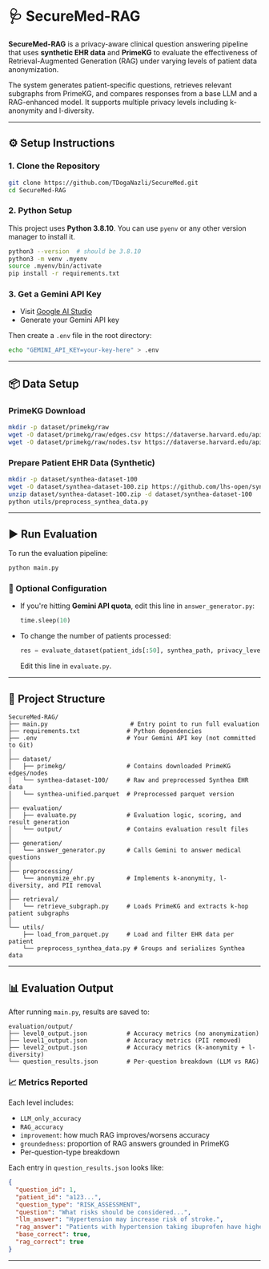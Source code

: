 # 🩺 SecureMed-RAG

**SecureMed-RAG** is a privacy-aware clinical question answering pipeline that uses **synthetic EHR data** and **PrimeKG** to evaluate the effectiveness of Retrieval-Augmented Generation (RAG) under varying levels of patient data anonymization.

The system generates patient-specific questions, retrieves relevant subgraphs from PrimeKG, and compares responses from a base LLM and a RAG-enhanced model. It supports multiple privacy levels including k-anonymity and l-diversity.

---

## ⚙️ Setup Instructions

### 1. Clone the Repository

```bash
git clone https://github.com/TDogaNazli/SecureMed.git
cd SecureMed-RAG
```

### 2. Python Setup

This project uses **Python 3.8.10**. You can use `pyenv` or any other version manager to install it.

```bash
python3 --version  # should be 3.8.10
python3 -m venv .myenv
source .myenv/bin/activate
pip install -r requirements.txt
```

### 3. Get a Gemini API Key

- Visit [Google AI Studio](https://makersuite.google.com/app/apikey)
- Generate your Gemini API key

Then create a `.env` file in the root directory:

```bash
echo "GEMINI_API_KEY=your-key-here" > .env
```

---

## 📦 Data Setup

### PrimeKG Download

```bash
mkdir -p dataset/primekg/raw
wget -O dataset/primekg/raw/edges.csv https://dataverse.harvard.edu/api/access/datafile/6180616
wget -O dataset/primekg/raw/nodes.tsv https://dataverse.harvard.edu/api/access/datafile/6180617
```

### Prepare Patient EHR Data (Synthetic)

```bash
mkdir -p dataset/synthea-dataset-100
wget -O dataset/synthea-dataset-100.zip https://github.com/lhs-open/synthetic-data/raw/main/record/synthea-dataset-100.zip
unzip dataset/synthea-dataset-100.zip -d dataset/synthea-dataset-100
python utils/preprocess_synthea_data.py
```

---

## ▶️ Run Evaluation

To run the evaluation pipeline:

```bash
python main.py
```

### 🔧 Optional Configuration

- If you're hitting **Gemini API quota**, edit this line in `answer_generator.py`:
    ```python
  time.sleep(10)
  ```
- To change the number of patients processed:
  ```python
  res = evaluate_dataset(patient_ids[:50], synthea_path, privacy_level=level, G=G)
  ```
  Edit this line in `evaluate.py`.

---

## 📁 Project Structure

```
SecureMed-RAG/
├── main.py                       # Entry point to run full evaluation
├── requirements.txt             # Python dependencies
├── .env                         # Your Gemini API key (not committed to Git)
│
├── dataset/
│   ├── primekg/                 # Contains downloaded PrimeKG edges/nodes
│   └── synthea-dataset-100/     # Raw and preprocessed Synthea EHR data
│   └── synthea-unified.parquet  # Preprocessed parquet version
│
├── evaluation/
│   ├── evaluate.py              # Evaluation logic, scoring, and result generation
│   └── output/                  # Contains evaluation result files
│
├── generation/
│   └── answer_generator.py      # Calls Gemini to answer medical questions
│
├── preprocessing/
│   └── anonymize_ehr.py         # Implements k-anonymity, l-diversity, and PII removal
│
├── retrieval/
│   └── retrieve_subgraph.py     # Loads PrimeKG and extracts k-hop patient subgraphs
│
└── utils/
    ├── load_from_parquet.py     # Load and filter EHR data per patient
    └── preprocess_synthea_data.py # Groups and serializes Synthea data
```

---

## 📊 Evaluation Output

After running `main.py`, results are saved to:

```
evaluation/output/
├── level0_output.json           # Accuracy metrics (no anonymization)
├── level1_output.json           # Accuracy metrics (PII removed)
├── level2_output.json           # Accuracy metrics (k-anonymity + l-diversity)
└── question_results.json        # Per-question breakdown (LLM vs RAG)
```

### 📈 Metrics Reported

Each level includes:
- `LLM_only_accuracy`
- `RAG_accuracy`
- `improvement`: how much RAG improves/worsens accuracy
- `groundedness`: proportion of RAG answers grounded in PrimeKG
- Per-question-type breakdown

Each entry in `question_results.json` looks like:

```json
{
  "question_id": 1,
  "patient_id": "a123...",
  "question_type": "RISK_ASSESSMENT",
  "question": "What risks should be considered...",
  "llm_answer": "Hypertension may increase risk of stroke.",
  "rag_answer": "Patients with hypertension taking ibuprofen have higher risk of stroke.",
  "base_correct": true,
  "rag_correct": true
}
```

---

